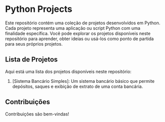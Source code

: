 # Python Projects

Este repositório contém uma coleção de projetos desenvolvidos em Python. Cada projeto representa uma aplicação ou script Python com uma finalidade específica. Você pode explorar os projetos disponíveis neste repositório para aprender, obter ideias ou usá-los como ponto de partida para seus próprios projetos.

## Lista de Projetos

Aqui está uma lista dos projetos disponíveis neste repositório:

1. [Sistema Bancário Simples]: Um sistema bancário básico que permite depósitos, saques e exibição de extrato de uma conta bancária.

## Contribuições

Contribuições são bem-vindas! 

